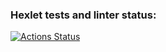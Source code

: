 ### Hexlet tests and linter status:
[![Actions Status](https://github.com/And0rs/frontend-project-46/actions/workflows/hexlet-check.yml/badge.svg)](https://github.com/And0rs/frontend-project-46/actions)